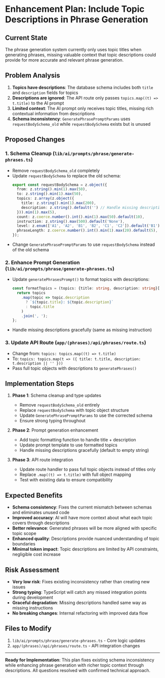 # Enhancement Plan: Include Topic Descriptions in Phrase Generation

## Current State
The phrase generation system currently only uses topic titles when generating phrases, missing valuable context that topic descriptions could provide for more accurate and relevant phrase generation.

## Problem Analysis
1. **Topics have descriptions**: The database schema includes both `title` and `description` fields for topics
2. **Descriptions are ignored**: The API route only passes `topics.map((t) => t.title)` to the AI prompt
3. **Limited context**: The AI prompt only receives topic titles, missing rich contextual information from descriptions
4. **Schema inconsistency**: `GeneratePhrasePromptParams` uses `requestBodySchema_old` while `requestBodySchema` exists but is unused

## Proposed Changes

### 1. Schema Cleanup (`lib/ai/prompts/phrase/generate-phrases.ts`)
- Remove `requestBodySchema_old` completely
- Update `requestBodySchema` to replace the old schema:
  ```typescript
  export const requestBodySchema = z.object({
    from: z.string().min(1).max(50),
    to: z.string().min(1).max(50),
    topics: z.array(z.object({
      title: z.string().min(1).max(200),
      description: z.string().default('') // Handle missing descriptions like instruction
    })).min(1).max(5),
    count: z.coerce.number().int().min(1).max(50).default(10),
    instruction: z.string().max(500).default('None'),
    level: z.enum(['A1', 'A2', 'B1', 'B2', 'C1', 'C2']).default('B1'),
    phraseLength: z.coerce.number().int().min(1).max(20).default(5),
  });
  ```
- Change `GeneratePhrasePromptParams` to use `requestBodySchema` instead of the old schema

### 2. Enhance Prompt Generation (`lib/ai/prompts/phrase/generate-phrases.ts`)
- Update `generatePhrasesPrompt()` to format topics with descriptions:
  ```typescript
  const formatTopics = (topics: {title: string, description: string}[]) => {
    return topics
      .map(topic => topic.description 
        ? `${topic.title}: ${topic.description}`
        : topic.title
      )
      .join(', ');
  };
  ```
- Handle missing descriptions gracefully (same as missing instruction)

### 3. Update API Route (`app/(phrases)/api/phrases/route.ts`)
- Change from: `topics: topics.map((t) => t.title)`
- To: `topics: topics.map(t => ({ title: t.title, description: t.description || '' }))`
- Pass full topic objects with descriptions to `generatePhrases()`

## Implementation Steps

1. **Phase 1**: Schema cleanup and type updates
   - Remove `requestBodySchema_old` entirely
   - Replace `requestBodySchema` with topic object structure
   - Update `GeneratePhrasePromptParams` to use the corrected schema
   - Ensure strong typing throughout

2. **Phase 2**: Prompt generation enhancement
   - Add topic formatting function to handle title + description
   - Update prompt template to use formatted topics
   - Handle missing descriptions gracefully (default to empty string)

3. **Phase 3**: API route integration
   - Update route handler to pass full topic objects instead of titles only
   - Replace `.map((t) => t.title)` with full object mapping
   - Test with existing data to ensure compatibility

## Expected Benefits
- **Schema consistency**: Fixes the current mismatch between schemas and eliminates unused code
- **Improved accuracy**: AI will have more context about what each topic covers through descriptions
- **Better relevance**: Generated phrases will be more aligned with specific topic scope
- **Enhanced quality**: Descriptions provide nuanced understanding of topic boundaries
- **Minimal token impact**: Topic descriptions are limited by API constraints, negligible cost increase

## Risk Assessment
- **Very low risk**: Fixes existing inconsistency rather than creating new issues
- **Strong typing**: TypeScript will catch any missed integration points during development
- **Graceful degradation**: Missing descriptions handled same way as missing instructions
- **No breaking changes**: Internal refactoring with improved data flow

## Files to Modify
1. `lib/ai/prompts/phrase/generate-phrases.ts` - Core logic updates
2. `app/(phrases)/api/phrases/route.ts` - API integration changes

---
**Ready for Implementation**: This plan fixes existing schema inconsistency while enhancing phrase generation with richer topic context through descriptions. All questions resolved with confirmed technical approach.
